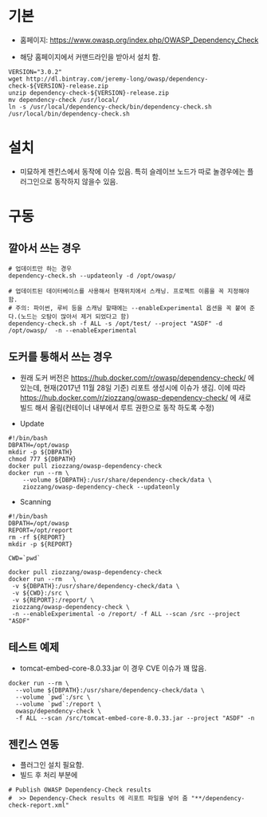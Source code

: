 
# 기본
* 홈페이지: https://www.owasp.org/index.php/OWASP_Dependency_Check

* 해당 홈페이지에서 커맨드라인을 받아서 설치 함.
```
VERSION="3.0.2"
wget http://dl.bintray.com/jeremy-long/owasp/dependency-check-${VERSION}-release.zip
unzip dependency-check-${VERSION}-release.zip
mv dependency-check /usr/local/
ln -s /usr/local/dependency-check/bin/dependency-check.sh /usr/local/bin/dependency-check.sh
```


# 설치
* 미묘하게 젠킨스에서 동작에 이슈 있음. 특히 슬레이브 노드가 따로 놀경우에는 플러그인으로 동작하지 않을수 있음.


# 구동
## 깔아서 쓰는 경우
```
# 업데이트만 하는 경우
dependency-check.sh --updateonly -d /opt/owasp/

# 업데이트된 데이터베이스를 사용해서 현재위치에서 스캐닝. 프로젝트 이름을 꼭 지정해야 함.
# 주의: 파이썬, 루비 등을 스캐닝 할때에는 --enableExperimental 옵션을 꼭 붙여 준다.(노드는 오탐이 많아서 제거 되었다고 함)
dependency-check.sh -f ALL -s /opt/test/ --project "ASDF" -d /opt/owasp/  -n --enableExperimental
```

## 도커를 통해서 쓰는 경우

* 원래 도커 버전은 https://hub.docker.com/r/owasp/dependency-check/ 에 있는데, 현재(2017년 11월 28일 기준) 리포트 생성시에 이슈가 생김. 이에 따라 https://hub.docker.com/r/ziozzang/owasp-dependency-check/ 에 새로 빌드 해서 올림(컨테이너 내부에서 루트 권한으로 동작 하도록 수정)


* Update
```
#!/bin/bash
DBPATH=/opt/owasp
mkdir -p ${DBPATH}
chmod 777 ${DBPATH}
docker pull ziozzang/owasp-dependency-check
docker run --rm \
    --volume ${DBPATH}:/usr/share/dependency-check/data \
    ziozzang/owasp-dependency-check --updateonly
```

* Scanning

```
#!/bin/bash
DBPATH=/opt/owasp
REPORT=/opt/report
rm -rf ${REPORT}
mkdir -p ${REPORT}

CWD=`pwd`

docker pull ziozzang/owasp-dependency-check
docker run --rm   \
 -v ${DBPATH}:/usr/share/dependency-check/data \
 -v ${CWD}:/src \
 -v ${REPORT}:/report/ \
 ziozzang/owasp-dependency-check \
 -n --enableExperimental -o /report/ -f ALL --scan /src --project "ASDF"
```

## 테스트 예제
* tomcat-embed-core-8.0.33.jar 이 경우 CVE 이슈가 꽤 많음.
```
docker run --rm \
  --volume ${DBPATH}:/usr/share/dependency-check/data \
  --volume `pwd`:/src \
  --volume `pwd`:/report \
  owasp/dependency-check \
  -f ALL --scan /src/tomcat-embed-core-8.0.33.jar --project "ASDF" -n
```

## 젠킨스 연동
* 플러그인 설치 필요함.
* 빌드 후 처리 부분에
```
# Publish OWASP Dependency-Check results
#  >> Dependency-Check results 에 리포트 파일을 넣어 줌 "**/dependency-check-report.xml"
```
